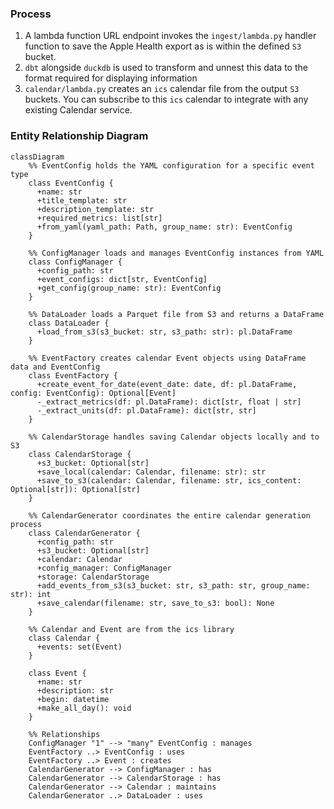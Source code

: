 
### Process

1. A lambda function URL endpoint invokes the `ingest/lambda.py` handler function  to save the Apple Health export as is within the defined `S3` bucket.
2. `dbt` alongside `duckdb` is used to transform and unnest this data to the format required for displaying information
3. `calendar/lambda.py` creates an `ics` calendar file from the output `S3` buckets. You can subscribe to this `ics` calendar to integrate with any existing Calendar service.

### Entity Relationship Diagram

  ```mermaid
  classDiagram
      %% EventConfig holds the YAML configuration for a specific event type
      class EventConfig {
        +name: str
        +title_template: str
        +description_template: str
        +required_metrics: list[str]
        +from_yaml(yaml_path: Path, group_name: str): EventConfig
      }

      %% ConfigManager loads and manages EventConfig instances from YAML
      class ConfigManager {
        +config_path: str
        +event_configs: dict[str, EventConfig]
        +get_config(group_name: str): EventConfig
      }

      %% DataLoader loads a Parquet file from S3 and returns a DataFrame
      class DataLoader {
        +load_from_s3(s3_bucket: str, s3_path: str): pl.DataFrame
      }

      %% EventFactory creates calendar Event objects using DataFrame data and EventConfig
      class EventFactory {
        +create_event_for_date(event_date: date, df: pl.DataFrame, config: EventConfig): Optional[Event]
        -_extract_metrics(df: pl.DataFrame): dict[str, float | str]
        -_extract_units(df: pl.DataFrame): dict[str, str]
      }

      %% CalendarStorage handles saving Calendar objects locally and to S3
      class CalendarStorage {
        +s3_bucket: Optional[str]
        +save_local(calendar: Calendar, filename: str): str
        +save_to_s3(calendar: Calendar, filename: str, ics_content: Optional[str]): Optional[str]
      }

      %% CalendarGenerator coordinates the entire calendar generation process
      class CalendarGenerator {
        +config_path: str
        +s3_bucket: Optional[str]
        +calendar: Calendar
        +config_manager: ConfigManager
        +storage: CalendarStorage
        +add_events_from_s3(s3_bucket: str, s3_path: str, group_name: str): int
        +save_calendar(filename: str, save_to_s3: bool): None
      }

      %% Calendar and Event are from the ics library
      class Calendar {
        +events: set(Event)
      }

      class Event {
        +name: str
        +description: str
        +begin: datetime
        +make_all_day(): void
      }

      %% Relationships
      ConfigManager "1" --> "many" EventConfig : manages
      EventFactory ..> EventConfig : uses
      EventFactory ..> Event : creates
      CalendarGenerator --> ConfigManager : has
      CalendarGenerator --> CalendarStorage : has
      CalendarGenerator --> Calendar : maintains
      CalendarGenerator ..> DataLoader : uses
  ```

